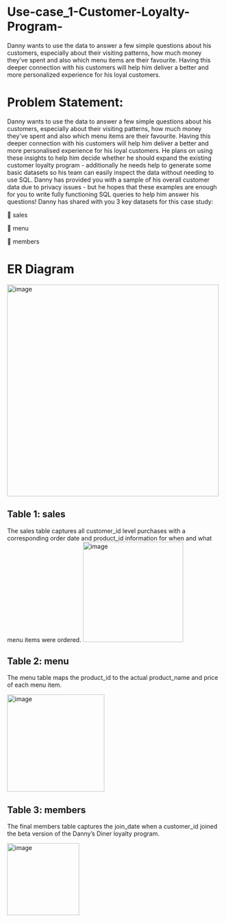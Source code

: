 # Use-case_1-Customer-Loyalty-Program-
Danny wants to use the data to answer a few simple questions about his customers, especially  about their visiting patterns, how much money they’ve spent and also which menu items are  their favourite. Having this deeper connection with his customers will help him deliver a better  and more personalized experience for his loyal customers.


<h1>Problem Statement:</h1>
Danny wants to use the data to answer a few simple questions about his customers, especially
about their visiting patterns, how much money they’ve spent and also which menu items are
their favourite. Having this deeper connection with his customers will help him deliver a better
and more personalised experience for his loyal customers.
He plans on using these insights to help him decide whether he should expand the existing
customer loyalty program - additionally he needs help to generate some basic datasets so his
team can easily inspect the data without needing to use SQL.
Danny has provided you with a sample of his overall customer data due to privacy issues - but
he hopes that these examples are enough for you to write fully functioning SQL queries to help
him answer his questions!
Danny has shared with you 3 key datasets for this case study:

 sales

 menu

 members 

<h1> ER Diagram </h1>

<img width="494" alt="image" src="https://user-images.githubusercontent.com/100192167/155978583-7805b36c-3149-465d-88ff-7aa168f7e4e8.png">

<h2>Table 1: sales </h2>
The sales table captures all customer_id level purchases with a corresponding order date
and product_id information for when and what menu items were ordered. 

<img width="234" alt="image" src="https://user-images.githubusercontent.com/100192167/155978693-fda636cd-9693-4966-8e2e-dc1f35c263b5.png">

<h2> Table 2: menu </h2>

The menu table maps the product_id to the actual product_name and price of each menu
item. 

<img width="227" alt="image" src="https://user-images.githubusercontent.com/100192167/155978797-84f73b37-73aa-464c-a133-217c119405e6.png">

<h2> Table 3: members </h2>

The final members table captures the join_date when a customer_id joined the beta version of
the Danny’s Diner loyalty program. 

<img width="168" alt="image" src="https://user-images.githubusercontent.com/100192167/155978884-d5749756-131a-4bc6-8951-05ba707c8abc.png">



